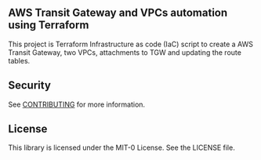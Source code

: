 ## AWS Transit Gateway and VPCs automation using Terraform

This project is Terraform Infrastructure as code (IaC) script to create a AWS Transit Gateway, two VPCs, attachments to TGW and updating the route tables.

## Security

See [CONTRIBUTING](CONTRIBUTING.md#security-issue-notifications) for more information.

## License

This library is licensed under the MIT-0 License. See the LICENSE file.

